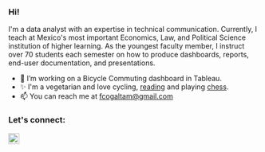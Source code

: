 ### Hi! 

I'm a data analyst with an expertise in technical communication.  Currently, I teach at Mexico's most important Economics, Law, and  Political Science institution of higher learning. As the youngest  faculty member, I instruct over 70 students each semester on how to produce dashboards, reports, end-user  documentation, and presentations.

- 🔭 I’m working on a Bicycle Commuting dashboard in Tableau. 
- ✨ I'm a vegetarian and love cycling, [reading](https://www.goodreads.com/user/show/40732498-francisco-galan) and playing [chess](https://lichess.org/@/FcoGal).
- 📫 You can reach me at fcogaltam@gmail.com

### Let's connect:

[<img align="left"  width="22px" src="https://cdn.jsdelivr.net/npm/simple-icons@3.4.0/icons/linkedin.svg" />](https://www.linkedin.com/in/francisco-galan/)
